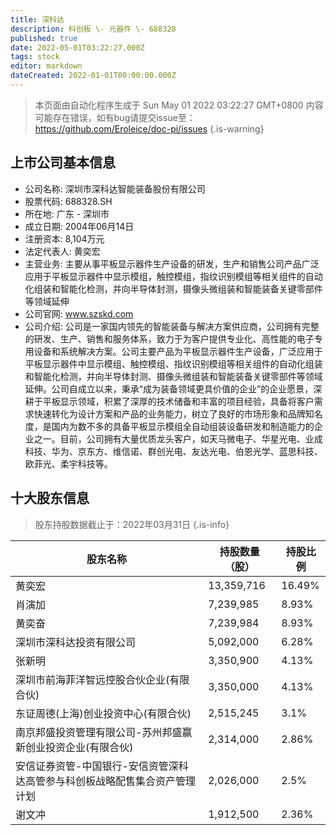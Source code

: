 ```yaml
---
title: 深科达
description: 科创板 \- 元器件 \- 688328
published: true
date: 2022-05-01T03:22:27.000Z
tags: stock
editor: markdown
dateCreated: 2022-01-01T00:00:00.000Z
---
```


> 本页面由自动化程序生成于 Sun May 01 2022 03:22:27 GMT+0800
> 内容可能存在错误，如有bug请提交issue至：https://github.com/Eroleice/doc-pi/issues
{.is-warning}

## 上市公司基本信息
- 公司名称: 深圳市深科达智能装备股份有限公司
- 股票代码: 688328.SH
- 所在地: 广东 - 深圳市
- 成立日期: 2004年06月14日
- 注册资本: 8,104万元
- 法定代表人: 黄奕宏
- 主营业务: 主要从事平板显示器件生产设备的研发，生产和销售公司产品广泛应用于平板显示器件中显示模组，触控模组，指纹识别模组等相关组件的自动化组装和智能化检测，并向半导体封测，摄像头微组装和智能装备关键零部件等领域延伸
- 公司官网: www.szskd.com
- 公司介绍: 公司是一家国内领先的智能装备与解决方案供应商，公司拥有完整的研发、生产、销售和服务体系，致力于为客户提供专业化、高性能的电子专用设备和系统解决方案。公司主要产品为平板显示器件生产设备，广泛应用于平板显示器件中显示模组、触控模组、指纹识别模组等相关组件的自动化组装和智能化检测，并向半导体封测、摄像头微组装和智能装备关键零部件等领域延伸。公司自成立以来，秉承“成为装备领域更具价值的企业”的企业愿景，深耕于平板显示领域，积累了深厚的技术储备和丰富的项目经验，具备将客户需求快速转化为设计方案和产品的业务能力，树立了良好的市场形象和品牌知名度，是国内为数不多的具备平板显示模组全自动组装设备研发和制造能力的企业之一。目前，公司拥有大量优质龙头客户，如天马微电子、华星光电、业成科技、华为、京东方、维信诺、群创光电、友达光电、伯恩光学、蓝思科技、欧菲光、柔宇科技等。


## 十大股东信息
> 股东持股数据截止于：2022年03月31日
{.is-info}

| 股东名称 | 持股数量（股） | 持股比例 |
| --- | --- | --- |
| 黄奕宏 | 13,359,716 | 16.49% |
| 肖演加 | 7,239,985 | 8.93% |
| 黄奕奋 | 7,239,984 | 8.93% |
| 深圳市深科达投资有限公司 | 5,092,000 | 6.28% |
| 张新明 | 3,350,900 | 4.13% |
| 深圳市前海菲洋智远控股合伙企业(有限合伙) | 3,350,000 | 4.13% |
| 东证周德(上海)创业投资中心(有限合伙) | 2,515,245 | 3.1% |
| 南京邦盛投资管理有限公司-苏州邦盛赢新创业投资企业(有限合伙) | 2,314,000 | 2.86% |
| 安信证券资管-中国银行-安信资管深科达高管参与科创板战略配售集合资产管理计划 | 2,026,000 | 2.5% |
| 谢文冲 | 1,912,500 | 2.36% |




